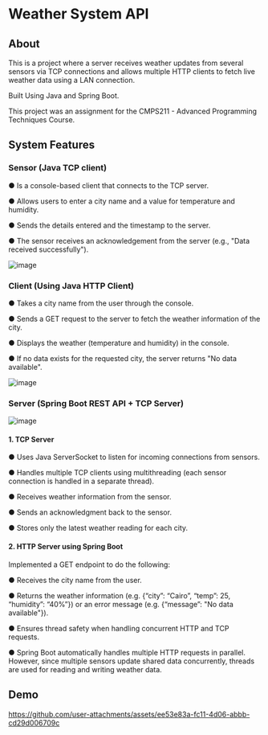 # Weather System API

## About
This is a project where a server receives weather updates from several sensors via TCP connections and allows multiple HTTP clients to fetch live weather data using a LAN connection.

Built Using Java and Spring Boot.

This project was an assignment for the CMPS211 - Advanced Programming Techniques Course.

## System Features
### Sensor (Java TCP client)

● Is a console-based client that connects to the TCP server.

● Allows users to enter a city name and a value for temperature and humidity.

● Sends the details entered and the timestamp to the server.

● The sensor receives an acknowledgement from the server (e.g., "Data received successfully").

![image](https://github.com/user-attachments/assets/6f167200-0230-4a61-8d4f-da7062970f55)


### Client (Using Java HTTP Client)

● Takes a city name from the user through the console.

● Sends a GET request to the server to fetch the weather information of the city.

● Displays the weather (temperature and humidity) in the console.

● If no data exists for the requested city, the server returns "No data available".

![image](https://github.com/user-attachments/assets/b2a82c05-f446-4ed0-9e99-cec09ef4e678)


### Server (Spring Boot REST API + TCP Server)

![image](https://github.com/user-attachments/assets/a5b8b5ff-53df-4d7c-934a-b2dce9026cc7)

#### 1. TCP Server

● Uses Java ServerSocket to listen for incoming connections from sensors.

● Handles multiple TCP clients using multithreading (each sensor connection is handled in a separate thread).

● Receives weather information from the sensor.

● Sends an acknowledgment back to the sensor.

● Stores only the latest weather reading for each city.

#### 2. HTTP Server using Spring Boot
Implemented a GET endpoint to do the following:

● Receives the city name from the user.

● Returns the weather information (e.g. {“city”: “Cairo”, “temp”: 25, “humidity”: “40%”}) or an error message (e.g. {“message”: "No data available"}).

● Ensures thread safety when handling concurrent HTTP and TCP requests.

● Spring Boot automatically handles multiple HTTP requests in parallel. However, since multiple sensors update shared data concurrently, threads are used for reading and writing weather data.

## Demo



https://github.com/user-attachments/assets/ee53e83a-fc11-4d06-abbb-cd29d006709c

